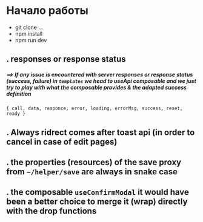 # Начало работы

- git clone ...
- npm install
- npm run dev


## . responses or response status 
#####  ==>  If any issue is encountered with server responses or response status (success, failure) in `templates`  we head to useApi composable and we just try to play with what the composable provides & the adapted success definition 
`{ call, data, responce, error, loading, errorMsg, success, reset, ready }`


## . Always ridrect comes after toast api (in order to cancel in case of edit pages)

## . the properties (resources) of the save proxy from `~/helper/save` are always in snake case 

## . the composable `useConfirmModal` it would have been a better choice to merge it (wrap) directly with the drop functions